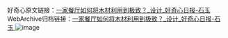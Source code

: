 好奇心原文链接：[一家餐厅如何将木材利用到极致？_设计_好奇心日报-石玉 ](https://www.qdaily.com/articles/11113.html)
WebArchive归档链接：[一家餐厅如何将木材利用到极致？_设计_好奇心日报-石玉 ](http://web.archive.org/web/20190623163723/https://www.qdaily.com/articles/11113.html)
![image](http://ww3.sinaimg.cn/large/007d5XDply1g3wcu130ggj30u04ad7wh)